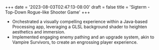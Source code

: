 +++
date = '2023-08-03T02:47:13-08:00'
draft = false
title = 'Sigterm - Top-Down Rogue-like Shooter Game'
+++

- Orchestrated a visually compelling experience within a Java-based Processing app, leveraging a GLSL background shader to heighten aesthetics and immersion.
- Implemented engaging enemy pathing and an upgrade system, akin to Vampire Survivors, to create an engrossing player experience.
